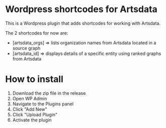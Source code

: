 # Wordpress shortcodes for Artsdata

This is a Wordpress plugin that adds shortcodes for working with Artsdata.

The 2 shortcodes for now are:
* [artsdata_orgs] => lists organization names from Artsdata located in a source graph
* [artsdata_id] => displays details of a specific entity using ranked graphs from Artsdata

# How to install
1. Download the zip file in the release
1. Open WP Admin
1. Navigate to the Plugins panel
1. Click "Add New"
1. Click "Upload Plugin"
1. Activate the plugin
